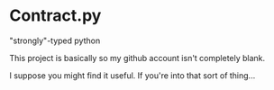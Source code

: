 Contract.py
===========

"strongly"-typed python

This project is basically so my github account isn't completely blank.

I suppose you might find it useful.  If you're into that sort of thing...
